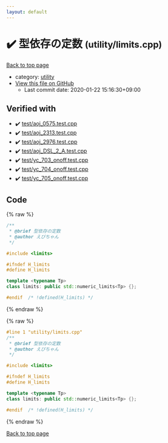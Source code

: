 ```yaml
---
layout: default
---
```


<!-- mathjax config similar to math.stackexchange -->
<script type="text/javascript" async
  src="https://cdnjs.cloudflare.com/ajax/libs/mathjax/2.7.5/MathJax.js?config=TeX-MML-AM_CHTML">
</script>
<script type="text/x-mathjax-config">
  MathJax.Hub.Config({
    TeX: { equationNumbers: { autoNumber: "AMS" }},
    tex2jax: {
      inlineMath: [ ['$','$'] ],
      processEscapes: true
    },
    "HTML-CSS": { matchFontHeight: false },
    displayAlign: "left",
    displayIndent: "2em"
  });
</script>

<script type="text/javascript" src="https://cdnjs.cloudflare.com/ajax/libs/jquery/3.4.1/jquery.min.js"></script>
<script src="https://cdn.jsdelivr.net/npm/jquery-balloon-js@1.1.2/jquery.balloon.min.js" integrity="sha256-ZEYs9VrgAeNuPvs15E39OsyOJaIkXEEt10fzxJ20+2I=" crossorigin="anonymous"></script>
<script type="text/javascript" src="../../assets/js/copy-button.js"></script>
<link rel="stylesheet" href="../../assets/css/copy-button.css" />


# :heavy_check_mark: 型依存の定数 <small>(utility/limits.cpp)</small>

<a href="../../index.html">Back to top page</a>

* category: <a href="../../index.html#67b732dc42aaffa9056d34cc477c863c">utility</a>
* <a href="{{ site.github.repository_url }}/blob/master/utility/limits.cpp">View this file on GitHub</a>
    - Last commit date: 2020-01-22 15:16:30+09:00




## Verified with

* :heavy_check_mark: <a href="../../verify/test/aoj_0575.test.cpp.html">test/aoj_0575.test.cpp</a>
* :heavy_check_mark: <a href="../../verify/test/aoj_2313.test.cpp.html">test/aoj_2313.test.cpp</a>
* :heavy_check_mark: <a href="../../verify/test/aoj_2976.test.cpp.html">test/aoj_2976.test.cpp</a>
* :heavy_check_mark: <a href="../../verify/test/aoj_DSL_2_A.test.cpp.html">test/aoj_DSL_2_A.test.cpp</a>
* :heavy_check_mark: <a href="../../verify/test/yc_703_onoff.test.cpp.html">test/yc_703_onoff.test.cpp</a>
* :heavy_check_mark: <a href="../../verify/test/yc_704_onoff.test.cpp.html">test/yc_704_onoff.test.cpp</a>
* :heavy_check_mark: <a href="../../verify/test/yc_705_onoff.test.cpp.html">test/yc_705_onoff.test.cpp</a>


## Code

<a id="unbundled"></a>
{% raw %}
```cpp
/**
 * @brief 型依存の定数
 * @author えびちゃん
 */

#include <limits>

#ifndef H_limits
#define H_limits

template <typename Tp>
class limits: public std::numeric_limits<Tp> {};

#endif  /* !defined(H_limits) */

```
{% endraw %}

<a id="bundled"></a>
{% raw %}
```cpp
#line 1 "utility/limits.cpp"
/**
 * @brief 型依存の定数
 * @author えびちゃん
 */

#include <limits>

#ifndef H_limits
#define H_limits

template <typename Tp>
class limits: public std::numeric_limits<Tp> {};

#endif  /* !defined(H_limits) */

```
{% endraw %}

<a href="../../index.html">Back to top page</a>

